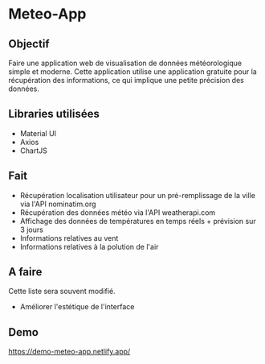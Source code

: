 # Meteo-App

## Objectif
Faire une application web de visualisation de données météorologique simple et moderne.
Cette application utilise une application gratuite pour la récupération des informations,
ce qui implique une petite précision des données.

## Libraries utilisées
- Material UI
- Axios
- ChartJS

## Fait

- Récupération localisation utilisateur pour un pré-remplissage de la ville via l'API nominatim.org
- Récupération des données météo via l'API weatherapi.com
- Affichage des données de températures en temps réels + prévision sur 3 jours
- Informations relatives au vent
- Informations relatives à la polution de l'air

## A faire
Cette liste sera souvent modifié.

- Améliorer l'estétique de l'interface

## Demo

https://demo-meteo-app.netlify.app/
